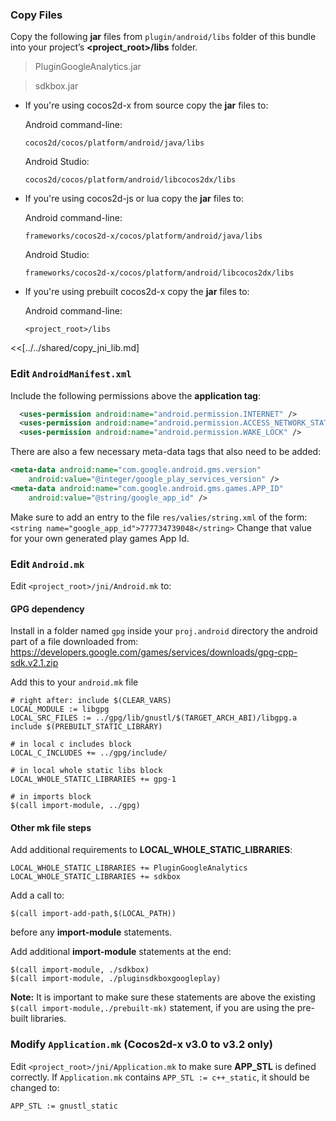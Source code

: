 ### Copy Files
Copy the following __jar__ files from `plugin/android/libs` folder of this
bundle into your project’s __<project_root>/libs__ folder.

> PluginGoogleAnalytics.jar

> sdkbox.jar


* If you're using cocos2d-x from source copy the __jar__ files to:

	Android command-line:
	```
	cocos2d/cocos/platform/android/java/libs
	```

	Android Studio:
	```
	cocos2d/cocos/platform/android/libcocos2dx/libs
	```

* If you're using cocos2d-js or lua copy the __jar__ files to:

	Android command-line:
	```
	frameworks/cocos2d-x/cocos/platform/android/java/libs
	```

	Android Studio:
	```
	frameworks/cocos2d-x/cocos/platform/android/libcocos2dx/libs
	```

* If you're using prebuilt cocos2d-x copy the __jar__ files to:

	Android command-line:
	```
	<project_root>/libs
	```

<<[../../shared/copy_jni_lib.md]


### Edit `AndroidManifest.xml`
Include the following permissions above the __application tag__:
```xml
  <uses-permission android:name="android.permission.INTERNET" />
  <uses-permission android:name="android.permission.ACCESS_NETWORK_STATE" />
  <uses-permission android:name="android.permission.WAKE_LOCK" />
```

There are also a few necessary meta-data tags that also need to be added:
```xml
<meta-data android:name="com.google.android.gms.version"
    android:value="@integer/google_play_services_version" />
<meta-data android:name="com.google.android.gms.games.APP_ID" 
    android:value="@string/google_app_id" />
```

Make sure to add an entry to the file `res/valies/string.xml` of the form: `<string name="google_app_id">777734739048</string>`
Change that value for your own generated play games App Id.

### Edit `Android.mk`

Edit `<project_root>/jni/Android.mk` to:

#### GPG dependency

Install in a folder named `gpg` inside your `proj.android` directory the android part of a file downloaded from: https://developers.google.com/games/services/downloads/gpg-cpp-sdk.v2.1.zip 

Add this to your `android.mk` file

```
# right after: include $(CLEAR_VARS)
LOCAL_MODULE := libgpg
LOCAL_SRC_FILES := ../gpg/lib/gnustl/$(TARGET_ARCH_ABI)/libgpg.a
include $(PREBUILT_STATIC_LIBRARY)

# in local c includes block
LOCAL_C_INCLUDES += ../gpg/include/

# in local whole static libs block
LOCAL_WHOLE_STATIC_LIBRARIES += gpg-1

# in imports block
$(call import-module, ../gpg)
```

#### Other mk file steps

Add additional requirements to __LOCAL_WHOLE_STATIC_LIBRARIES__:
```
LOCAL_WHOLE_STATIC_LIBRARIES += PluginGoogleAnalytics
LOCAL_WHOLE_STATIC_LIBRARIES += sdkbox
```

Add a call to:
```
$(call import-add-path,$(LOCAL_PATH))
```
before any __import-module__ statements.

Add additional __import-module__ statements at the end:
```
$(call import-module, ./sdkbox)
$(call import-module, ./pluginsdkboxgoogleplay)
```

  __Note:__ It is important to make sure these statements are above the existing `$(call import-module,./prebuilt-mk)` statement, if you are using the pre-built libraries.

### Modify `Application.mk` (Cocos2d-x v3.0 to v3.2 only)
Edit `<project_root>/jni/Application.mk` to make sure __APP_STL__ is defined
correctly. If `Application.mk` contains `APP_STL := c++_static`, it should be
changed to:
```
APP_STL := gnustl_static
```

